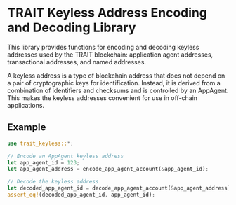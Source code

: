 # TRAIT Keyless Address Encoding and Decoding Library

This library provides functions for encoding and decoding keyless addresses used by the TRAIT blockchain:
application agent addresses, transactional addresses, and named addresses.

A keyless address is a type of blockchain address that does not depend on a pair of
cryptographic keys for identification.
Instead, it is derived from a combination of identifiers and checksums and is controlled by an AppAgent.
This makes the keyless addresses convenient for use in off-chain applications.

## Example

```rust
use trait_keyless::*;

// Encode an AppAgent keyless address
let app_agent_id = 123;
let app_agent_address = encode_app_agent_account(&app_agent_id);

// Decode the keyless address
let decoded_app_agent_id = decode_app_agent_account(&app_agent_address).unwrap();
assert_eq!(decoded_app_agent_id, app_agent_id);
```
